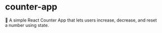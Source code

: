 # counter-app
🔢 A simple React Counter App that lets users increase, decrease, and reset a number using state.
